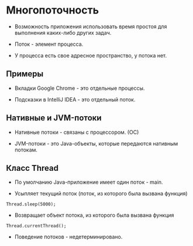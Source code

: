 # Многопоточность

* Возможность приложения использовать время простоя для выполнения каких-либо других задач.

* Поток - элемент процесса.

* У процесса есть свое адресное пространство, у потока нет.

## Примеры

* Вкладки Google Chrome - это отдельные процессы.

* Подсказки в IntelliJ IDEA - это отдельный поток.

## Нативные и JVM-потоки

* Нативные потоки - связаны с процессором. (ОС)

* JVM-потоки - это Java-объекты, которые передаются нативным потокам.

## Класс Thread

* По умолчанию Java-приложение имеет один поток - main.

* Усыпляет текущий поток (поток, из которого была вызвана функция)

```
Thread.sleep(5000);
```

* Возвращает объект потока, из которого была вызвана функция

```
Thread.currentThread();
```

* Поведение потоков - недетерминировано.

